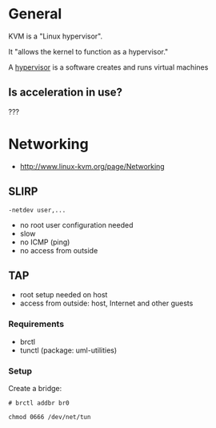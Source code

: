 # General

KVM is a "Linux hypervisor".

It "allows the kernel to function as a hypervisor."

A [hypervisor](https://en.wikipedia.org/wiki/Hypervisor) is a software creates and runs virtual machines

## Is acceleration in use?

???

# Networking

* http://www.linux-kvm.org/page/Networking

## SLIRP

```
-netdev user,...
```

* no root user configuration needed
* slow
* no ICMP (ping)
* no access from outside

## TAP

* root setup needed on host
* access from outside: host, Internet and other guests

### Requirements

* brctl
* tunctl (package: uml-utilities)

### Setup

Create a bridge:

```
# brctl addbr br0
```

```
chmod 0666 /dev/net/tun
```
